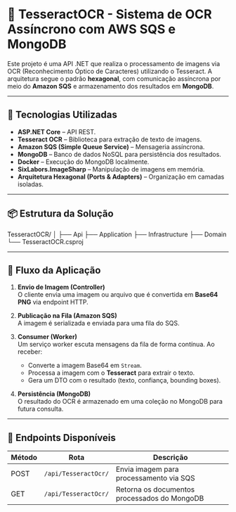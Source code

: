 # 🧠 TesseractOCR - Sistema de OCR Assíncrono com AWS SQS e MongoDB

Este projeto é uma API .NET que realiza o processamento de imagens via OCR (Reconhecimento Óptico de Caracteres) utilizando o Tesseract. A arquitetura segue o padrão **hexagonal**, com comunicação assíncrona por meio do **Amazon SQS** e armazenamento dos resultados em **MongoDB**.

---

## 🚀 Tecnologias Utilizadas

- **ASP.NET Core** – API REST.
- **Tesseract OCR** – Biblioteca para extração de texto de imagens.
- **Amazon SQS (Simple Queue Service)** – Mensageria assíncrona.
- **MongoDB** – Banco de dados NoSQL para persistência dos resultados.
- **Docker** – Execução do MongoDB localmente.
- **SixLabors.ImageSharp** – Manipulação de imagens em memória.
- **Arquitetura Hexagonal (Ports & Adapters)** – Organização em camadas isoladas.

---

## 📦 Estrutura da Solução

TesseractOCR/
  │
  ├── Api
  ├── Application
  ├── Infrastructure
  ├── Domain
  └── TesseractOCR.csproj 
  
---

## 🔄 Fluxo da Aplicação

1. **Envio de Imagem (Controller)**  
   O cliente envia uma imagem ou arquivo que é convertida em **Base64 PNG** via endpoint HTTP.

2. **Publicação na Fila (Amazon SQS)**  
   A imagem é serializada e enviada para uma fila do SQS.

3. **Consumer (Worker)**  
   Um serviço worker escuta mensagens da fila de forma contínua. Ao receber:
   - Converte a imagem Base64 em `Stream`.
   - Processa a imagem com o **Tesseract** para extrair o texto.
   - Gera um DTO com o resultado (texto, confiança, bounding boxes).

4. **Persistência (MongoDB)**  
   O resultado do OCR é armazenado em uma coleção no MongoDB para futura consulta.

---

## 🧪 Endpoints Disponíveis

| Método | Rota                           | Descrição                                    |
|--------|--------------------------------|----------------------------------------------|
| POST   | `/api/TesseractOcr/`           | Envia imagem para processamento via SQS      |
| GET    | `/api/TesseractOcr/`           | Retorna os documentos processados do MongoDB |



